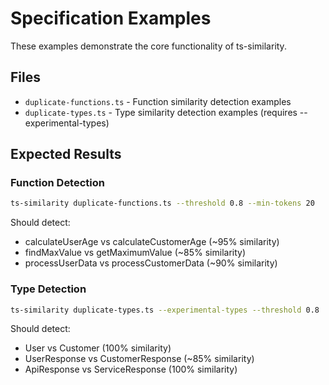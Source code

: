 # Specification Examples

These examples demonstrate the core functionality of ts-similarity.

## Files

- `duplicate-functions.ts` - Function similarity detection examples
- `duplicate-types.ts` - Type similarity detection examples (requires --experimental-types)

## Expected Results

### Function Detection
```bash
ts-similarity duplicate-functions.ts --threshold 0.8 --min-tokens 20
```
Should detect:
- calculateUserAge vs calculateCustomerAge (~95% similarity)
- findMaxValue vs getMaximumValue (~85% similarity)
- processUserData vs processCustomerData (~90% similarity)

### Type Detection
```bash
ts-similarity duplicate-types.ts --experimental-types --threshold 0.8
```
Should detect:
- User vs Customer (100% similarity)
- UserResponse vs CustomerResponse (~85% similarity)
- ApiResponse vs ServiceResponse (100% similarity)